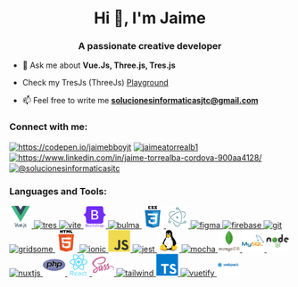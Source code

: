 <h1 align="center">Hi 👋, I'm Jaime</h1>
<h3 align="center">A passionate creative developer</h3>

<!-- - 🔭 I’m currently working on [Ripley Tech](https://www.linkedin.com/showcase/ripleytech-/) -->

- 💬 Ask me about **Vue.Js, Three.js, Tres.js**

- Check my TresJs (ThreeJs) [Playground](https://lab.jaimetorrealba.com/)

- 📫 Feel free to write me **solucionesinformaticasjtc@gmail.com**

<h3 align="left">Connect with me:</h3>
<p align="left">
<a href="https://codepen.io/https://codepen.io/jaimebboyjt" target="blank"><img style="background-color:#f7f7f7;" align="center" src="https://cdn.jsdelivr.net/npm/simple-icons@3.0.1/icons/codepen.svg" alt="https://codepen.io/jaimebboyjt" height="30" width="40" /></a>
<a href="https://twitter.com/JaimeTorrealbaC" target="blank"><img style="background-color:#f7f7f7;"  align="center" src="https://cdn.jsdelivr.net/npm/simple-icons@3.0.1/icons/twitter.svg" alt="jaimeatorrealb1" height="30" width="40" /></a>
<a href="https://www.linkedin.com/in/jaime-torrealba-cordova/" target="blank"><img style="background-color:#f7f7f7;" align="center" src="https://cdn.jsdelivr.net/npm/simple-icons@3.0.1/icons/linkedin.svg" alt="https://www.linkedin.com/in/jaime-torrealba-cordova-900aa4128/" height="30" width="40" /></a>
<a href="https://medium.com/@solucionesinformaticasjtc" target="blank"><img style="background-color:#f7f7f7;" align="center" src="https://cdn.jsdelivr.net/npm/simple-icons@3.0.1/icons/medium.svg" alt="@solucionesinformaticasjtc" height="30" width="40" /></a>

</p>

<h3 align="left">Languages and Tools:</h3>
<p align="left">
 <a href="https://vuejs.org/" target="_blank"> <img src="https://raw.githubusercontent.com/devicons/devicon/master/icons/vuejs/vuejs-original-wordmark.svg" alt="vuejs" width="40" height="40"/> </a>
<a href="https://tresjs.org/" target="_blank"> <img src="https://raw.githubusercontent.com/Tresjs/tres/main/public/logo.svg" alt="tres" width="40" height="40"/> </a>
<a href="https://vitejs.dev/" target="_blank"> <img src="https://raw.githubusercontent.com/vitejs/vite/main/docs/public/logo.svg" alt="vite" width="40" height="40"/> </a>
  <a href="https://getbootstrap.com" target="_blank"> <img style="background-color:#f7f7f7;" src="https://raw.githubusercontent.com/devicons/devicon/master/icons/bootstrap/bootstrap-plain-wordmark.svg" alt="bootstrap" width="40" height="40"/> </a>
 <a href="https://bulma.io/" target="_blank"> <img src="https://raw.githubusercontent.com/gilbarbara/logos/804dc257b59e144eaca5bc6ffd16949752c6f789/logos/bulma.svg" alt="bulma" width="40" height="40"/> </a>
 <a href="https://www.w3schools.com/css/" target="_blank"> <img src="https://raw.githubusercontent.com/devicons/devicon/master/icons/css3/css3-original-wordmark.svg" alt="css3" width="40" height="40"/> </a>
 <a href="https://www.electronjs.org" target="_blank"> <img src="https://raw.githubusercontent.com/devicons/devicon/master/icons/electron/electron-original.svg" alt="electron" width="40" height="40"/> </a>
 <a href="https://www.figma.com/" target="_blank"> <img src="https://www.vectorlogo.zone/logos/figma/figma-icon.svg" alt="figma" width="40" height="40"/> </a>
 <a href="https://firebase.google.com/" target="_blank"> <img src="https://www.vectorlogo.zone/logos/firebase/firebase-icon.svg" alt="firebase" width="40" height="40"/> </a>
 <a href="https://git-scm.com/" target="_blank"> <img src="https://www.vectorlogo.zone/logos/git-scm/git-scm-icon.svg" alt="git" width="40" height="40"/> </a>
 <a href="https://gridsome.org/" target="_blank"> <img src="https://www.vectorlogo.zone/logos/gridsome/gridsome-icon.svg" alt="gridsome" width="40" height="40"/> </a>
 <a href="https://www.w3.org/html/" target="_blank"> <img src="https://raw.githubusercontent.com/devicons/devicon/master/icons/html5/html5-original-wordmark.svg" alt="html5" width="40" height="40"/> </a>
 <a href="https://ionicframework.com" target="_blank"> <img src="https://upload.wikimedia.org/wikipedia/commons/d/d1/Ionic_Logo.svg" alt="ionic" width="40" height="40"/> </a>
 <a href="https://developer.mozilla.org/en-US/docs/Web/JavaScript" target="_blank"> <img src="https://raw.githubusercontent.com/devicons/devicon/master/icons/javascript/javascript-original.svg" alt="javascript" width="40" height="40"/> </a>
 <a href="https://jestjs.io" target="_blank"> <img src="https://www.vectorlogo.zone/logos/jestjsio/jestjsio-icon.svg" alt="jest" width="40" height="40"/> </a>
<a href="https://www.linux.org/" target="_blank"> <img src="https://raw.githubusercontent.com/devicons/devicon/master/icons/linux/linux-original.svg" alt="linux" width="40" height="40"/> </a>
 <a href="https://mochajs.org" target="_blank"> <img src="https://www.vectorlogo.zone/logos/mochajs/mochajs-icon.svg" alt="mocha" width="40" height="40"/> </a>
 <a href="https://www.mongodb.com/" target="_blank"> <img src="https://raw.githubusercontent.com/devicons/devicon/master/icons/mongodb/mongodb-original-wordmark.svg" alt="mongodb" width="40" height="40"/> </a>
 <a href="https://www.mysql.com/" target="_blank"> <img src="https://raw.githubusercontent.com/devicons/devicon/master/icons/mysql/mysql-original-wordmark.svg" alt="mysql" width="40" height="40"/> </a>
 <a href="https://nodejs.org" target="_blank"> <img src="https://raw.githubusercontent.com/devicons/devicon/master/icons/nodejs/nodejs-original-wordmark.svg" alt="nodejs" width="40" height="40"/> </a>
 <a href="https://nuxtjs.org/" target="_blank"> <img src="https://www.vectorlogo.zone/logos/nuxtjs/nuxtjs-icon.svg" alt="nuxtjs" width="40" height="40"/> </a>
 <a href="https://www.php.net" target="_blank"> <img src="https://raw.githubusercontent.com/devicons/devicon/master/icons/php/php-original.svg" alt="php" width="40" height="40"/> </a>
 <a href="https://reactjs.org/" target="_blank"> <img src="https://raw.githubusercontent.com/devicons/devicon/master/icons/react/react-original-wordmark.svg" alt="react" width="40" height="40"/> </a>
 <a href="https://sass-lang.com" target="_blank"> <img src="https://raw.githubusercontent.com/devicons/devicon/master/icons/sass/sass-original.svg" alt="sass" width="40" height="40"/> </a>
 <a href="https://tailwindcss.com/" target="_blank"> <img src="https://www.vectorlogo.zone/logos/tailwindcss/tailwindcss-icon.svg" alt="tailwind" width="40" height="40"/> </a>
 <a href="https://www.typescriptlang.org/" target="_blank"> <img src="https://raw.githubusercontent.com/devicons/devicon/master/icons/typescript/typescript-original.svg" alt="typescript" width="40" height="40"/> </a>
 <a href="https://vuetifyjs.com/en/" target="_blank"> <img src="https://bestofjs.org/logos/vuetify.svg" alt="vuetify" width="40" height="40"/> </a>
 <a href="https://webpack.js.org" target="_blank"> <img src="https://raw.githubusercontent.com/devicons/devicon/d00d0969292a6569d45b06d3f350f463a0107b0d/icons/webpack/webpack-original-wordmark.svg" alt="webpack" width="40" height="40"/> </a>
</p>